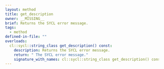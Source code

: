 ```yaml
---
layout: method
title: get_description
owner: __MISSING__
brief: Returns the SYCL error message.
tags:
  - method
defined-in-file: ""
overloads:
  cl::sycl::string_class get_description() const:
    description: Returns the SYCL error message.
    return: " The SYCL error message."
    signature_with_names: cl::sycl::string_class get_description() const
---
```

